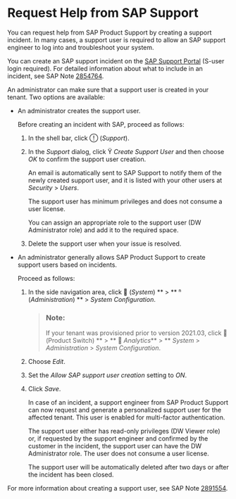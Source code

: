 <!-- loio831a97714dfe4301918afece5a3b380b -->

<link rel="stylesheet" type="text/css" href="css/sap-icons.css"/>

# Request Help from SAP Support

You can request help from SAP Product Support by creating a support incident. In many cases, a support user is required to allow an SAP support engineer to log into and troubleshoot your system.

You can create an SAP support incident on the [SAP Support Portal](https://support.sap.com/) \(S-user login required\). For detailed information about what to include in an incident, see SAP Note [2854764](https://launchpad.support.sap.com/#/notes/2854764).

An administrator can make sure that a support user is created in your tenant. Two options are available:

-   An administrator creates the support user.

    Before creating an incident with SAP, proceed as follows:

    1.  In the shell bar, click <span class="SAP-icons-V5"></span> \(*Support*\).

    2.  In the *Support* dialog, click <span class="SAP-icons-V5"></span> *Create Support User* and then choose *OK* to confirm the support user creation.

        An email is automatically sent to SAP Support to notify them of the newly created support user, and it is listed with your other users at *Security* \> *Users*.

        The support user has minimum privileges and does not consume a user license.

        You can assign an appropriate role to the support user \(DW Administrator role\) and add it to the required space.

    3.  Delete the support user when your issue is resolved.


-   An administrator generally allows SAP Product Support to create support users based on incidents.

    Proceed as follows:

    1.  In the side navigation area, click <span class="FPA-icons-V3"></span> \(*System*\) ** \> ** <span class="Belize-icons"></span> \(*Administration*\) ** \> *System Configuration*.

        > ### Note:  
        > If your tenant was provisioned prior to version 2021.03, click <span class="FPA-icons-V3"></span> \(Product Switch\) ** \> ** <span class="FPA-icons-V3"></span> *Analytics*** \> ** *System* \> *Administration* \> *System Configuration*.

    2.  Choose *Edit*.

    3.  Set the *Allow SAP support user creation* setting to *ON*.

    4.  Click *Save*.

        In case of an incident, a support engineer from SAP Product Support can now request and generate a personalized support user for the affected tenant. This user is enabled for multi-factor authentication.

        The support user either has read-only privileges \(DW Viewer role\) or, if requested by the support engineer and confirmed by the customer in the incident, the support user can have the DW Administrator role. The user does not consume a user license.

        The support user will be automatically deleted after two days or after the incident has been closed.



For more information about creating a support user, see SAP Note [2891554](https://launchpad.support.sap.com/#/notes/2891554).

